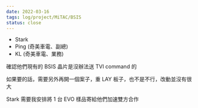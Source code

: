 ```yaml
---
date: 2022-03-16
tags: log/project/MiTAC/BSIS
status: close
---
```


- Stark
- Ping (奇美車電、副總)
- KL (奇美車電、業務)

確認他們現有的 BSIS 晶片是沒辦法送 TVI command 的

如果要的話，需要另外再開一個案子，重 LAY 板子，也不是不行，改動並沒有很大

Stark 需要我安排將 1 台 EVO 樣品寄給他們加速雙方合作

